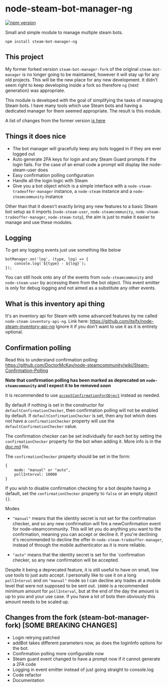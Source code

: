 # node-steam-bot-manager-ng
[![npm version](https://img.shields.io/npm/v/steam-bot-manager-ng.svg)](https://npmjs.com/package/steam-bot-manager-ng) 

Small and simple module to manage multiple steam bots.

```
npm install steam-bot-manager-ng
```

## This project

My former forked version `steam-bot-manager-fork` of the original `steam-bot-manager` is no longer going to be maintained, however it will stay up for any old projects. This will be the new place for any new development. It didn't seem right to keep developing inside a fork so therefore `ng` (next generation) was appropriate.

This module is developed with the goal of simplifying the tasks of managing Steam bots. I have many tools which use Steam bots and having a dedicated manager for them seemed appropriate. The result is this module.

A list of changes from the former version [is here](https://github.com/itsjfx/node-steam-bot-manager-ng#changes-from-the-fork-steam-bot-manager-fork-some-breaking-changes)

## Things it does nice

- The bot manager will gracefully keep any bots logged in if they are ever logged out
- Auto generate 2FA keys for login and any Steam Guard prompts if the login fails. For the case of an email code a prompt will display like node-steam-user does
- Easy confirmation polling configuration
- Handle all the login logic with Steam
- Give you a bot object which is a simple interface with a `node-steam-tradeoffer-manager` instance, a `node-steam` instance and a `node-steamcommunity` instance


Other than that it doesn't exactly bring any new features to a basic Steam bot setup as it imports (`node-steam-user`, `node-steamcommunity`, `node-steam-tradeoffer-manager`, `node-steam-totp`), the aim is just to make it easier to manage and use these modules.

## Logging

To get any logging events just use something like below
```
botManager.on('log', (type, log) => {
	console.log(`${type} - ${log}`);
});
```
You can still hook onto any of the events from `node-steamcommunity` and `node-steam-user` by accessing them from the bot object. This event emitter is only for debug logging and not aimed as a substitute any other events.

## What is this inventory api thing

It's an inventory api for Steam with some advanced features by me called `node-steam-inventory-api-ng`. Link here: https://github.com/itsjfx/node-steam-inventory-api-ng Ignore it if you don't want to use it as it is entirely optional.

## Confirmation polling

Read this to understand confirmation polling: https://github.com/DoctorMcKay/node-steamcommunity/wiki/Steam-Confirmation-Polling

**Note that confirmation polling has been marked as deprecated on `node-steamcommunity` and I expect it to be removed *soon***

It is recommended to use [`acceptConfirmationForObject`](https://github.com/DoctorMcKay/node-steamcommunity/wiki/SteamCommunity#acceptconfirmationforobjectidentitysecret-objectid-callback) instead as needed.

By default if nothing is set in the constructor for `defaultConfirmationChecker`, then confirmation polling will not be enabled by default. If `defaultConfirmationChecker` is set, then any bot which does not have a `confirmationChecker` property will use the `defaultConfirmationChecker` value.

The confirmation checker can be set individually for each bot by setting the `confirmationChecker` property for the bot when adding it. More info is in the [doc.md](https://github.com/itsjfx/node-steam-bot-manager-ng/blob/master/doc.md) file.

The `confirmationChecker` property should be set in the form:
```
{
	mode: "manual" or "auto",
	pollInterval: 10000
}
```

If you wish to disable confirmation checking for a bot despite having a default, set the `confirmationChecker` property to `false` or an empty object `{}`.

Modes

* `"manual"` means that the identity secret is not set for the confirmation checker, and so any new confirmation will fire a newConfirmation event for node-steamcommunity. This will let you do anything you want to the confirmation, meaning you can accept or decline it. If you're declining it's recommended to decline the offer in `node-steam-tradeoffer-manager`, instead of through the mobile authenticator as it is more reliable.

* `"auto"` means that the identity secret is set for the `confirmation checker, so any new confirmation will be accepted.

Despite it being a deprecated feature, it is still useful to have on small, low use tools to just auto accept. I personally like to use it on a long `pollInterval` and on `"manual"` mode so I can decline any trades at a mobile level that were not supposed to be sent out. `10000` is a recommended minimum amount for `pollInterval`, but at the end of the day the amount is up to you and your use case. If you have a lot of bots then obviously this amount needs to be scaled up.

## Changes from the fork (steam-bot-manager-fork) [SOME BREAKING CHANGES]

- Login retrying patched
- addBot takes different parameters now, as does the loginInfo options for the bot.
- Confirmation polling more configurable now
- Steam guard event changed to have a prompt now if it cannot generate a 2FA code
- Logging in event emitter instead of just going straight to console.log
- Code refactor
- Documentation
